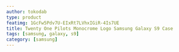 ```yaml
---
author: tokodab
type: product
featimg: 1GcFw5Pdv7U-EIxRt7LVhxIGiR-4Is7UE
title: Twenty One Pilots Monocrome Logo Samsung Galaxy S9 Case
tags: [samsung, galaxy, s9]
category: [samsung]
---
```

